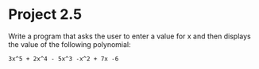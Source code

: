 # Project 2.5

Write a program that asks the user to enter a value for x and then displays the
value of the following polynomial:

`3x^5 + 2x^4 - 5x^3 -x^2 + 7x -6`


